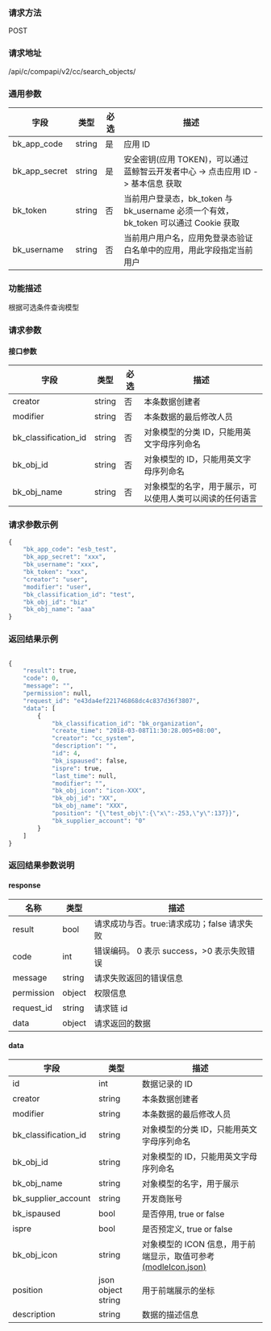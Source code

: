 
### 请求方法

POST


### 请求地址

/api/c/compapi/v2/cc/search_objects/


### 通用参数

| 字段 | 类型 | 必选 |  描述 |
|-----------|------------|--------|------------|
| bk_app_code  |  string    | 是 | 应用 ID     |
| bk_app_secret|  string    | 是 | 安全密钥(应用 TOKEN)，可以通过 蓝鲸智云开发者中心 -> 点击应用 ID -> 基本信息 获取 |
| bk_token     |  string    | 否 | 当前用户登录态，bk_token 与 bk_username 必须一个有效，bk_token 可以通过 Cookie 获取 |
| bk_username  |  string    | 否 | 当前用户用户名，应用免登录态验证白名单中的应用，用此字段指定当前用户 |


### 功能描述

根据可选条件查询模型

### 请求参数



#### 接口参数

| 字段                 |  类型      | 必选   |  描述                                                    |
|----------------------|------------|--------|----------------------------------------------------------|
| creator              | string     | 否     | 本条数据创建者                                           |
| modifier             | string     | 否     | 本条数据的最后修改人员                                   |
| bk_classification_id | string     | 否     | 对象模型的分类 ID，只能用英文字母序列命名                 |
| bk_obj_id            | string     | 否     | 对象模型的 ID，只能用英文字母序列命名                     |
| bk_obj_name          | string     | 否     | 对象模型的名字，用于展示，可以使用人类可以阅读的任何语言 |                                             |

### 请求参数示例

```python
{
    "bk_app_code": "esb_test",
    "bk_app_secret": "xxx",
    "bk_username": "xxx",
    "bk_token": "xxx",
    "creator": "user",
    "modifier": "user",
    "bk_classification_id": "test",
    "bk_obj_id": "biz"
    "bk_obj_name": "aaa"
}
```

### 返回结果示例

```python

{
    "result": true,
    "code": 0,
    "message": "",
    "permission": null,
    "request_id": "e43da4ef221746868dc4c837d36f3807",
    "data": [
        {
            "bk_classification_id": "bk_organization",
            "create_time": "2018-03-08T11:30:28.005+08:00",
            "creator": "cc_system",
            "description": "",
            "id": 4,
            "bk_ispaused": false,
            "ispre": true,
            "last_time": null,
            "modifier": "",
            "bk_obj_icon": "icon-XXX",
            "bk_obj_id": "XX",
            "bk_obj_name": "XXX",
            "position": "{\"test_obj\":{\"x\":-253,\"y\":137}}",
            "bk_supplier_account": "0"
        }
    ]
}
```

### 返回结果参数说明
#### response

| 名称    | 类型   | 描述                                       |
| ------- | ------ | ------------------------------------------ |
| result  | bool   | 请求成功与否。true:请求成功；false 请求失败 |
| code    | int    | 错误编码。 0 表示 success，>0 表示失败错误    |
| message | string | 请求失败返回的错误信息                     |
| permission    | object | 权限信息    |
| request_id    | string | 请求链 id    |
| data    | object | 请求返回的数据                             |

#### data

| 字段                 | 类型               | 描述                                                                                           |
|----------------------|--------------------|------------------------------------------------------------------------------------------------|
| id                   | int                | 数据记录的 ID                                                                                   |
| creator              | string             | 本条数据创建者                                                                                 |
| modifier             | string             | 本条数据的最后修改人员                                                                         |
| bk_classification_id | string             | 对象模型的分类 ID，只能用英文字母序列命名                                                       |
| bk_obj_id            | string             | 对象模型的 ID，只能用英文字母序列命名                                                           |
| bk_obj_name          | string             | 对象模型的名字，用于展示                                                                       |
| bk_supplier_account  | string             | 开发商账号                                                                                     |
| bk_ispaused          | bool               | 是否停用, true or false                                                                        |
| ispre                | bool               | 是否预定义, true or false                                                                      |
| bk_obj_icon          | string             | 对象模型的 ICON 信息，用于前端显示，取值可参考[(modleIcon.json)](/static/esb/api_docs/res/cc/modleIcon.json)|
| position             | json object string | 用于前端展示的坐标                                                                             |
| description           | string     | 数据的描述信息                                           |